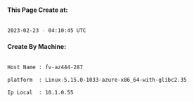 
   
#### This Page Create at:

```bash

2023-02-23 - 04:10:45 UTC

```

#### Create By Machine:

```bash

Host Name : fv-az444-287

platform  : Linux-5.15.0-1033-azure-x86_64-with-glibc2.35

Ip Local  : 10.1.0.55

```


